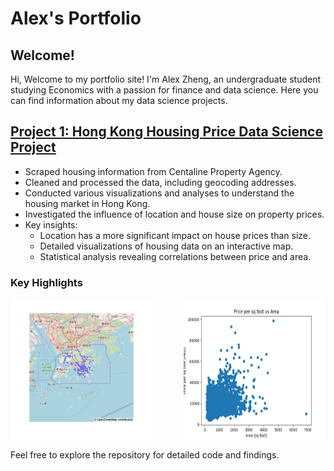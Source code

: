 # Alex's Portfolio

## Welcome!

Hi, Welcome to my portfolio site! I'm Alex Zheng, an undergraduate student studying Economics with a passion for finance and data science. Here you can find information about my data science projects.

## [Project 1: Hong Kong Housing Price Data Science Project](https://github.com/alexzheng123/Hong-Kong-Housing-Price)
- Scraped housing information from Centaline Property Agency.
- Cleaned and processed the data, including geocoding addresses.
- Conducted various visualizations and analyses to understand the housing market in Hong Kong.
- Investigated the influence of location and house size on property prices.
- Key insights:
  - Location has a more significant impact on house prices than size.
  - Detailed visualizations of housing data on an interactive map.
  - Statistical analysis revealing correlations between price and area.

### Key Highlights

<div style="display: flex; justify-content: space-between;">
    <img src="images/project1/map_figure.png" alt="Geographical Distribution of Housing Prices" style="width: 45%;"/>
    <img src="images/project1/price_per_sq_foot_vs_area_scatter.png" alt="Price per Square Foot vs Area" style="width: 45%;"/>
</div>


Feel free to explore the repository for detailed code and findings.